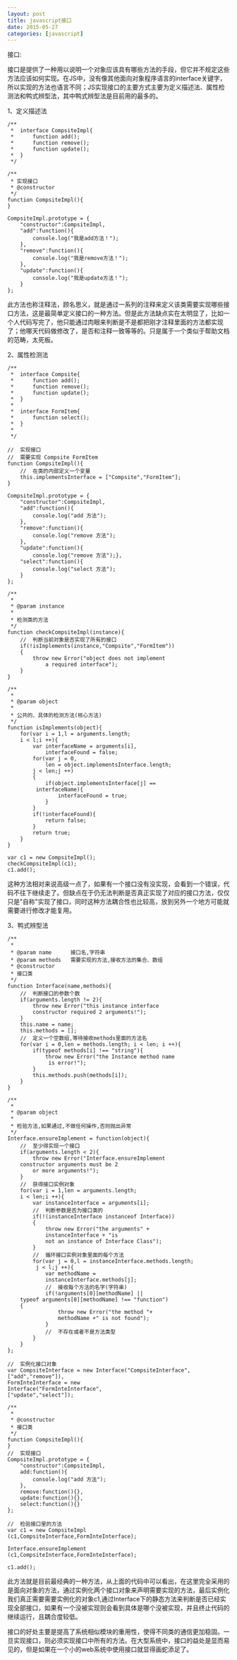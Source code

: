 ```yaml
---
layout: post
title: javascript接口
date: 2015-05-27
categories: [javascript]
---
```


接口:

接口是提供了一种用以说明一个对象应该具有哪些方法的手段，但它并不规定这些方法应该如何实现。在JS中，没有像其他面向对象程序语言的interface关键字，所以实现的方法也语言不同；JS实现接口的主要方式主要为定义描述法、属性检测法和鸭式辨型法，其中鸭式辨型法是目前用的最多的。

1、定义描述法

	/**
     *  interface CompsiteImpl{
     *      function add();
     *      function remove();
     *      function update();
     *  }
     */

    /**
     * 实现接口
     * @constructor
     */
    function CompsiteImpl(){
    }

    CompsiteImpl.prototype = {
        "constructor":CompsiteImpl,
        "add":function(){
            console.log("我是add方法！");
        },
        "remove":function(){
            console.log("我是remove方法！");
        },
        "update":function(){
            console.log("我是update方法！");
        }
    };

此方法也称注释法，顾名思义，就是通过一系列的注释来定义该类需要实现哪些接口方法，这是最简单定义接口的一种方法。但是此方法缺点实在太明显了，比如一个人代码写完了，他只能通过肉眼来判断是不是都把刚才注释里面的方法都实现了；他哪天代码做修改了，是否和注释一致等等的。只是属于一个类似于帮助文档的范畴，太死板。

2、属性检测法

	/**
     *  interface Compsite{
     *      function add();
     *      function remove();
     *      function update();
     *  }
     *
     *  interface FormItem{
     *      function select();
     *  }
     *
     */

    //  实现接口
    //  需要实现 Compsite FormItem
    function CompsiteImpl(){
        //  在类的内部定义一个变量
        this.implementsInterface = ["Compsite","FormItem"];
    }

    CompsiteImpl.prototype = {
        "constructor":CompsiteImpl,
        "add":function(){
            console.log("add 方法");
        },
        "remove":function(){
			console.log("remove 方法");
		},
        "update":function(){
			console.log("remove 方法");},
        "select":function(){
			console.log("select 方法");
		}
    };

    /**
     *
     * @param instance
     *
     * 检测类的方法
     */
    function checkCompsiteImpl(instance){
        //  判断当前对象是否实现了所有的接口
        if(!isImplements(instance,"Compsite","FormItem"))
		{
            throw new Error("object does not implement 
				a required interface");
        }
    }

    /**
     *
     * @param object
     *
     * 公共的、具体的检测方法(核心方法)
     */
    function isImplements(object){
        for(var i = 1,l = arguments.length;
		i < l;i ++){
            var interfaceName = arguments[i],
                interfaceFound = false;
            for(var j = 0,
				len = object.implementsInterface.length;
			j < len;j ++)
			{
                if(object.implementsInterface[j] ==
			 interfaceName){
                    interfaceFound = true;
                }
            }
            if(!interfaceFound){
                return false;
            }
            return true;
        }
    }

    var c1 = new CompsiteImpl();
    checkCompsiteImpl(c1);
    c1.add();

这种方法相对来说高级一点了，如果有一个接口没有没实现，会看到一个错误，代码不往下继续走了。但缺点在于仍无法判断是否真正实现了对应的接口方法，仅仅只是"自称"实现了接口，同时这种方法耦合性也比较高，放到另外一个地方可能就需要进行修改才能复用。

3、鸭式辨型法

	/**
     *
     * @param name      接口名,字符串
     * @param methods   需要实现的方法,接收方法的集合、数组
     * @constructor
     * 接口类
     */
    function Interface(name,methods){
        //  判断接口的参数个数
        if(arguments.length != 2){
            throw new Error("this instance interface 
			constructor required 2 arguments!");
        }
        this.name = name;
        this.methods = [];
        //  定义一个空数组,等待接收methods里面的方法名
        for(var i = 0,len = methods.length; i < len; i ++){
            if(typeof methods[i] !== "string"){
                throw new Error("the Instance method name
				 is error!");
            }
            this.methods.push(methods[i]);
        }
    }

    /**
     *
     * @param object
     *
     * 检验方法,如果通过,不做任何操作,否则抛出异常
     */
    Interface.ensureImplement = function(object){
        //  至少得实现一个接口
        if(arguments.length < 2){
            throw new Error("Interface.ensureImplement 
		constructor arguments must be 2 
			or more arguments!");
        }
        //  获得接口实例对象
        for(var i = 1,len = arguments.length;
		i < len;i ++){
            var instanceInterface = arguments[i];
            //  判断参数是否为接口类的
            if(!(instanceInterface instanceof Interface))
			{
                throw new Error("the arguments" + 
				instanceInterface + "is 
				not an instance of Interface Class");
            }
            //  循环接口实例对象里面的每个方法
            for(var j = 0,l = instanceInterface.methods.length;
			 j < l;j ++){
                var methodName = 
				instanceInterface.methods[j];
                //  接收每个方法的名字(字符串)
                if(!arguments[0][methodName] || 
		typeof arguments[0][methodName] !== "function")
		{
                    throw new Error("the method "+ 
					methodName +" is not found");
                }
                //  不存在或者不是方法类型
            }
        }
    };

    //  实例化接口对象
    var CompsiteInterface = new Interface("CompsiteInterface",
	["add","remove"]),
    FormInteInterface = new 
	Interface("FormInteInterface",
	["update","select"]);

    /**
     *
     * @constructor
     * 接口类
     */
    function CompsiteImpl(){
    }
    //  实现接口
    CompsiteImpl.prototype = {
        "constructor":CompsiteImpl,
        add:function(){
            console.log("add 方法");
        },
        remove:function(){},
        update:function(){},
        select:function(){}
    };

    //  检验接口里的方法
    var c1 = new CompsiteImpl
	(c1,CompsiteInterface,FormInteInterface);

    Interface.ensureImplement
	(c1,CompsiteInterface,FormInteInterface);

    c1.add();

此方法就是目前最经典的一种方法，从上面的代码中可以看出，在这里完全采用的是面向对象的方法，通过实例化两个接口对象来声明需要实现的方法，最后实例化我们真正需要需要实例化的对象c1,通过Interface下的静态方法来判断是否已经实现全部接口，如果有一个没被实现则会看到具体是哪个没被实现，并且终止代码的继续运行，且耦合度较低。

接口的好处主要是提高了系统相似模块的重用性，使得不同类的通信更加稳固。一旦实现接口，则必须实现接口中所有的方法。在大型系统中，接口的益处是显而易见的，但是如果在一个小的web系统中使用接口就显得画蛇添足了。
